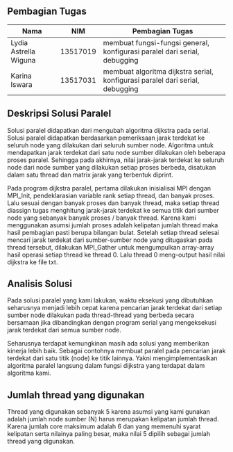 ## Pembagian Tugas


| Nama | NIM | Pembagian Tugas |
| ------ | ------ | ------ |
| Lydia Astrella Wiguna | 13517019 | membuat fungsi-fungsi general, konfigurasi paralel dari serial, debugging |
| Karina Iswara | 13517031 | membuat algoritma dijkstra serial, konfigurasi paralel dari serial, debugging |

## Deskripsi Solusi Paralel

Solusi paralel didapatkan dari mengubah algoritma dijkstra pada serial. Solusi paralel didapatkan berdasarkan pemeriksaan jarak terdekat ke seluruh node yang dilakukan dari seluruh sumber node. Algoritma untuk mendapatkan jarak terdekat dari satu node sumber dilakukan oleh beberapa proses paralel. Sehingga pada akhirnya, nilai jarak-jarak terdekat ke seluruh node dari node sumber yang dilakukan setiap proses berbeda, disatukan dalam satu thread dan matrix jarak yang terbentuk diprint.

Pada program dijkstra paralel, pertama dilakukan inisialisai MPI dengan MPI_Init, pendeklarasian variable rank setiap thread, dan banyak proses. Lalu sesuai dengan banyak proses dan banyak thread, maka setiap thread diassign tugas menghitung jarak-jarak terdekat ke semua titik dari sumber node yang sebanyak banyak proses / banyak thread. Karena kami menggunakan asumsi jumlah proses adalah kelipatan jumlah thread maka hasil pembagian pasti berupa bilangan bulat. Setelah setiap thread selesai mencari jarak terdekat dari sumber-sumber node yang ditugaskan pada thread tersebut, dilakukan MPI_Gather untuk mengumpulkan array-array hasil operasi setiap thread ke thread 0. Lalu thread 0 meng-output hasil nilai dijkstra ke file txt.

## Analisis Solusi

Pada solusi paralel yang kami lakukan, waktu eksekusi yang dibutuhkan seharusnya menjadi lebih cepat karena pencarian jarak terdekat dari setiap sumber node dilakukan pada thread-thread yang berbeda secara bersamaan jika dibandingkan dengan program serial yang mengeksekusi jarak terdekat dari semua sumber node.

Seharusnya terdapat kemungkinan masih ada solusi yang memberikan kinerja lebih baik. Sebagai contohnya membuat paralel pada pencarian jarak terdekat dari satu titik (node) ke titik lainnya. Yakni mengimplementasikan algoritma paralel langsung dalam fungsi dijkstra yang terdapat dalam algoritma kami.

## Jumlah thread yang digunakan 

Thread yang digunakan sebanyak 5 karena asumsi yang kami gunakan adalah jumlah node sumber (N) harus merupakan kelipatan jumlah thread. Karena jumlah core maksimum adalah 6 dan yang memenuhi syarat kelipatan serta nilainya paling besar, maka nilai 5 dipilih sebagai jumlah thread yang digunakan.

